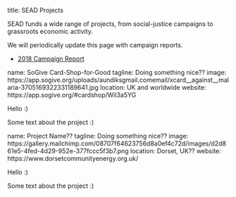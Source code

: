 title: SEAD Projects

SEAD funds a wide range of projects, from social-justice campaigns to grassroots economic activity.

We will periodically update this page with campaign reports.

* [2018 Campaign Report](https://mailchi.mp/91e11c73d780/sead-fund-2018-report-supporting-grass-roots-projects-for-change)

<section src='template-project.html'>
name: SoGive Card-Shop-for-Good
tagline: Doing something nice??
image: https://app.sogive.org/uploads/aundiksgmail.comemail/xcard__against__malaria-3705169322331189641.jpg
location: UK and worldwide
website: https://app.sogive.org/#cardshop/Wil3a5YG

Hello :)

Some text about the project :)
</section>


<section src='template-project.html'>
name: Project Name??
tagline: Doing something nice??
image: https://gallery.mailchimp.com/08707f64623756d8a0ef4c72d/images/d2d861e5-4fed-4d29-952e-377fccc5f3b7.png
location: Dorset, UK??
website: https://www.dorsetcommunityenergy.org.uk/

Hello :)

Some text about the project :)


</section>
